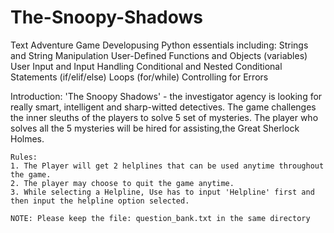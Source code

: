 # The-Snoopy-Shadows
Text Adventure Game Developusing Python essentials including:  Strings and String Manipulation User-Defined Functions and Objects (variables) User Input and Input Handling Conditional and Nested Conditional Statements (if/elif/else) Loops (for/while) Controlling for Errors

Introduction:
    'The Snoopy Shadows' - the investigator agency is looking for really smart, intelligent and sharp-witted detectives.
    The game challenges the inner sleuths of the players to solve 5 set of mysteries.
    The player who solves all the 5 mysteries will be hired for assisting,the Great Sherlock Holmes.


    Rules:
    1. The Player will get 2 helplines that can be used anytime throughout the game.
    2. The player may choose to quit the game anytime.
    3. While selecting a Helpline, Use has to input 'Helpline' first and then input the helpline option selected.

    NOTE: Please keep the file: question_bank.txt in the same directory
